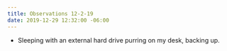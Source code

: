 ```yaml
---
title: Observations 12-2-19
date: 2019-12-29 12:32:00 -06:00
---
```


- Sleeping with an external hard drive purring on my desk, backing up.
